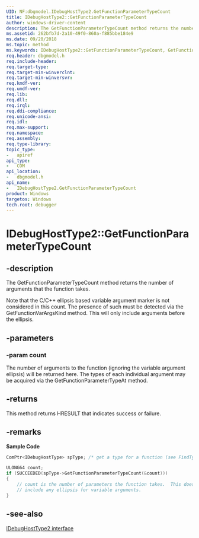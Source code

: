 ```yaml
---
UID: NF:dbgmodel.IDebugHostType2.GetFunctionParameterTypeCount
title: IDebugHostType2::GetFunctionParameterTypeCount
author: windows-driver-content
description: The GetFunctionParameterTypeCount method returns the number of arguments that the function takes.
ms.assetid: 262bfb7d-2a10-49f0-860a-f885bbe184e9
ms.date: 09/20/2018 
ms.topic: method
ms.keywords: IDebugHostType2::GetFunctionParameterTypeCount, GetFunctionParameterTypeCount, IDebugHostType2.GetFunctionParameterTypeCount, IDebugHostType2::GetFunctionParameterTypeCount, IDebugHostType2.GetFunctionParameterTypeCount
req.header: dbgmodel.h
req.include-header:
req.target-type:
req.target-min-winverclnt:
req.target-min-winversvr:
req.kmdf-ver:
req.umdf-ver:
req.lib:
req.dll:
req.irql: 
req.ddi-compliance:
req.unicode-ansi:
req.idl:
req.max-support:
req.namespace:
req.assembly:
req.type-library: 
topic_type: 
-	apiref
api_type: 
-	COM
api_location: 
-	dbgmodel.h
api_name: 
-	IDebugHostType2.GetFunctionParameterTypeCount
product: Windows
targetos: Windows
tech.root: debugger
---
```


# IDebugHostType2::GetFunctionParameterTypeCount


## -description

The GetFunctionParameterTypeCount method returns the number of arguments that the function takes. 

Note that the C/C++ ellipsis based variable argument marker is not considered in this count. The presence of such must be detected via the GetFunctionVarArgsKind method. This will only include arguments before the ellipsis. 

## -parameters

### -param count
The number of arguments to the function (ignoring the variable argument ellipsis) will be returned here. The types of each individual argument may be acquired via the GetFunctionParameterTypeAt method.


## -returns
This method returns HRESULT that indicates success or failure.

## -remarks

**Sample Code**

```cpp
ComPtr<IDebugHostType> spType; /* get a type for a function (see FindTypeByName) */

ULONG64 count;
if (SUCCEEDED(spType->GetFunctionParameterTypeCount(&count)))
{
    // count is the number of parameters the function takes.  This does not 
    // include any ellipsis for variable arguments.
}
```

## -see-also
[IDebugHostType2 interface](nn-dbgmodel-idebughosttype2.md)
